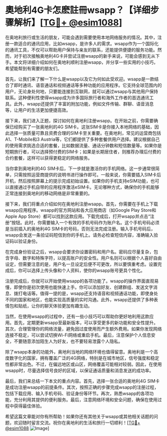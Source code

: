 # 奧地利4G卡怎麽註冊wsapp？【详细步骤解析】[[TG💪+ @esim1088](https://t.me/s/esim1088)]

在奥地利旅行或生活的朋友，可能会遇到需要使用本地网络服务的情况。其中，注册一款适合的通讯应用，比如wsapp，是许多人的需求。wsapp作为一个国际化的通讯工具，不仅可以帮助用户保持与亲友的联系，还能提供便捷的服务功能。然而，对于初次接触奥地利4G卡并尝试注册wsapp的新手来说，可能会感到无从下手。本文将详细介绍如何在奥地利顺利注册wsapp，并分享一些实用的小技巧，希望能帮到有需要的朋友们。

首先，让我们来了解一下什么是wsapp以及它为何如此受欢迎。wsapp是一款结合了即时通讯、语音通话和视频通话等多种功能的应用程序。它支持全球范围内的用户，无论身处何地，只要能连接到互联网，就可以通过wsapp与其他用户保持联系。这种便利性使得wsapp成为许多国际旅行者和海外工作者的首选通讯工具。此外，wsapp还提供了丰富的附加功能，例如文件传输、群聊、语音消息等，让用户的生活更加便捷高效。

接下来，我们进入正题，探讨如何在奥地利注册wsapp。在开始之前，你需要确保已经购买了一张奥地利的4G SIM卡。这张SIM卡是你接入本地网络的基础，因此选择一张质量可靠且资费合理的SIM卡至关重要。在奥地利，常见的运营商包括A1、T-Mobile和3 Austria等，它们都提供了多种套餐供用户选择。建议根据自己的使用需求挑选合适的套餐，比如数据流量、通话分钟数和短信数量等。如果你是短期旅行者，可以选择预付费的SIM卡；如果是长期居住者，则推荐办理后付费的合约套餐，这样可以获得更稳定的网络服务。

当你拿到奥地利的4G SIM卡后，下一步就是激活你的手机网络。这一步通常很简单，只需按照运营商提供的说明书进行操作即可。一般来说，你需要插入SIM卡后开机，然后按照屏幕上的提示完成初始设置。如果你的手机支持eSIM功能，也可以直接通过手机自带的应用程序激活eSIM卡。无论哪种方式，确保你的手机能够正常连接到奥地利的移动网络是非常重要的。

接下来，我们将重点介绍如何在奥地利注册wsapp。首先，你需要在手机上下载wsapp应用程序。wsapp的官方网站和各大应用商店（如Google Play Store和Apple App Store）都可以找到这款应用。下载完成后，打开wsapp并点击“注册”按钮。此时，你需要输入一个有效的手机号码作为账户名。这个手机号码必须是当前插入的奥地利4G SIM卡的号码，否则无法完成注册。输入手机号码后，wsapp会发送一条验证码短信到你的手机上。请务必检查短信内容，准确输入验证码以验证身份。

在完成身份验证之后，wsapp会要求你设置密码和用户名。密码应尽量复杂，包含字母、数字和特殊字符，以提高账户的安全性。用户名则可以根据个人喜好自由设定，但需要注意的是，用户名一旦设定后便不可更改，所以要慎重考虑。设置完成后，你可以选择上传头像和个人资料，使你的wsapp账号更具个性化。

注册完成后，你就可以开始使用wsapp的各项功能了。wsapp的操作界面直观易懂，即使你是初次使用也能快速上手。你可以添加好友、创建群组、发送文字消息、拨打电话等。值得一提的是，wsapp还支持语音和视频通话功能，即使身处不同的国家和地区，也能实现高质量的实时沟通。此外，wsapp还提供了多种表情包和贴纸，让你的聊天体验更加有趣生动。

当然，在使用wsapp的过程中，还有一些小技巧可以帮助你更好地利用这款应用。首先，定期更新wsapp至最新版本，可以享受更多的新功能和安全性提升。其次，合理管理你的网络流量，避免因过度使用而产生额外费用。如果你发现网络连接不稳定，可以尝试切换Wi-Fi网络或重启手机。最后，注意保护个人信息安全，不要随意添加陌生人为好友，也不要轻易泄露个人隐私。

除了wsapp本身的功能外，奥地利当地的网络环境也值得留意。奥地利是一个高度数字化的国家，拥有覆盖广泛的4G网络，特别是在城市地区，信号强度和稳定性都非常出色。不过，在偏远地区或山区，网络覆盖可能相对较弱。因此，在使用wsapp时，尽量选择信号良好的区域，以保证通话质量和消息发送的成功率。

最后，我们来总结一下本文的重点内容。首先，选择一张合适的奥地利4G SIM卡是成功注册wsapp的前提条件。其次，按照正确的步骤完成wsapp的注册过程，包括下载应用、输入手机号码、验证身份等环节。再次，熟悉wsapp的各项功能，充分利用其提供的便利服务。最后，注意网络环境和安全问题，确保在使用过程中获得最佳体验。

希望这篇文章能对你有所帮助！如果你还有其他关于wsapp或其他相关话题的问题，欢迎随时留言交流。祝你在奥地利的生活和旅行一切顺利！[[TG💪+ @esim1088](https://t.me/s/esim1088) ![Image](https://i.postimg.cc/4NQfJmqS/Snipaste-2025-05-13-00-14-12.png)]
